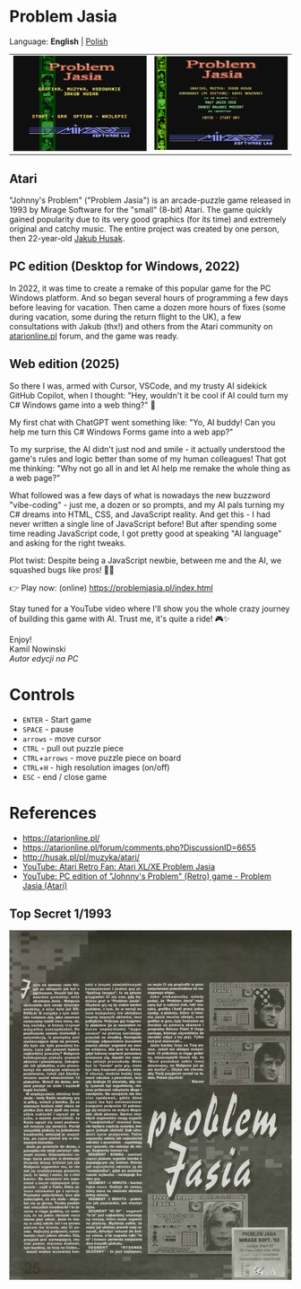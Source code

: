 # Problem Jasia

Language: **English** | [Polish](README_PL.md)

<table>
<tr>
<td><img src='./images/title_336x240.png'></td>
<td><img src='./images/title_336_newPC.png'></td>
</tr>
</table>

## Atari

"Johnny's Problem" ("Problem Jasia") is an arcade-puzzle game released in 1993 by Mirage Software for the "small" (8-bit) Atari. The game quickly gained popularity due to its very good graphics (for its time) and extremely original and catchy music. The entire project was created by one person, then 22-year-old [Jakub Husak](http://atariki.krap.pl/index.php/Jakub_Husak).  

## PC edition (Desktop for Windows, 2022)

In 2022, it was time to create a remake of this popular game for the PC Windows platform. And so began several hours of programming a few days before leaving for vacation. Then came a dozen more hours of fixes (some during vacation, some during the return flight to the UK), a few consultations with Jakub (thx!) and others from the Atari community on [atarionline.pl](http://atarionline.pl/) forum, and the game was ready.

## Web edition (2025)
So there I was, armed with Cursor, VSCode, and my trusty AI sidekick GitHub Copilot, when I thought:
"Hey, wouldn't it be cool if AI could turn my C# Windows game into a web thing?" 🤔

My first chat with ChatGPT went something like:
"Yo, AI buddy! Can you help me turn this C# Windows Forms game into a web app?"

To my surprise, the AI didn't just nod and smile - it actually understood the game's rules and logic better than some of my human colleagues! That got me thinking: "Why not go all in and let AI help me remake the whole thing as a web page?"

What followed was a few days of what is nowadays the new buzzword "vibe-coding" - just me, a dozen or so prompts, and my AI pals turning my C# dreams into HTML, CSS, and JavaScript reality. And get this - I had never written a single line of JavaScript before! But after spending some time reading JavaScript code, I got pretty good at speaking "AI language" and asking for the right tweaks.

Plot twist: Despite being a JavaScript newbie, between me and the AI, we squashed bugs like pros! 🐛💪

👉 Play now: (online) https://problemjasia.pl/index.html

Stay tuned for a YouTube video where I'll show you the whole crazy journey of building this game with AI. Trust me, it's quite a ride! 🎮✨


Enjoy!  
Kamil Nowinski  
*Autor edycji na PC*

# Controls

- `ENTER` - Start game
- `SPACE` - pause
- `arrows` - move cursor
- `CTRL` - pull out puzzle piece
- `CTRL`+`arrows` - move puzzle piece on board
- `CTRL`+`H` - high resolution images (on/off)
- `ESC` - end / close game

# References

- https://atarionline.pl/
- https://atarionline.pl/forum/comments.php?DiscussionID=6655
- http://husak.pl/pl/muzyka/atari/
- [YouTube: Atari Retro Fan: Atari XL/XE Problem Jasia](https://youtu.be/MCXukyJk1LY)
- [YouTube: PC edition of "Johnny's Problem" (Retro) game - Problem Jasia (Atari)](https://youtu.be/GRVAMNzw568)

## Top Secret 1/1993
![](./images/top_secret-1993-1.jpg)
